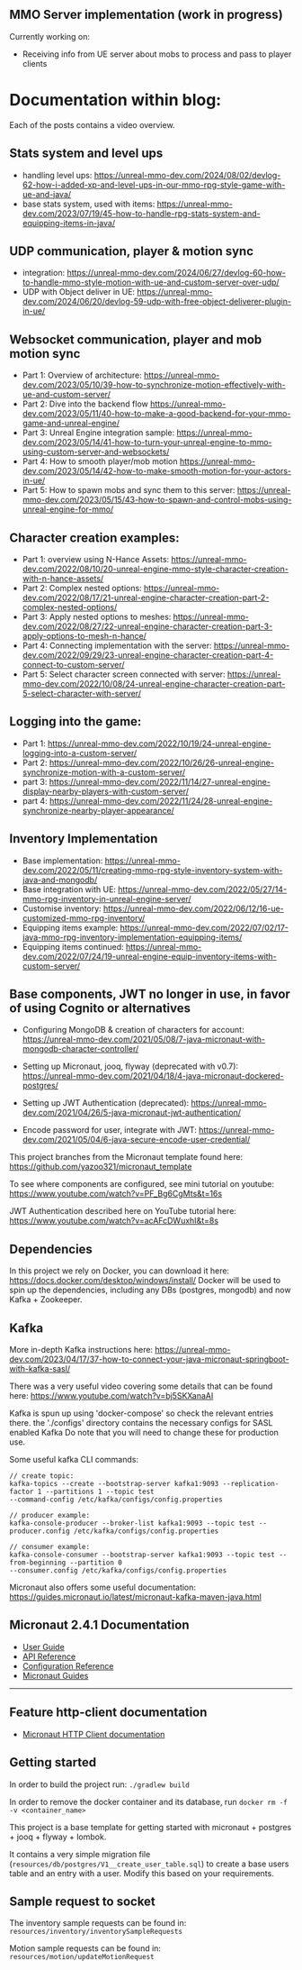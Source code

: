 ## MMO Server implementation (work in progress)

Currently working on:
- Receiving info from UE server about mobs to process and pass to player clients

# Documentation within blog:
Each of the posts contains a video overview.

## Stats system and level ups
- handling level ups: https://unreal-mmo-dev.com/2024/08/02/devlog-62-how-i-added-xp-and-level-ups-in-our-mmo-rpg-style-game-with-ue-and-java/
- base stats system, used with items: https://unreal-mmo-dev.com/2023/07/19/45-how-to-handle-rpg-stats-system-and-equipping-items-in-java/

## UDP communication, player & motion sync
- integration: https://unreal-mmo-dev.com/2024/06/27/devlog-60-how-to-handle-mmo-style-motion-with-ue-and-custom-server-over-udp/
- UDP with Object deliver in UE: https://unreal-mmo-dev.com/2024/06/20/devlog-59-udp-with-free-object-deliverer-plugin-in-ue/


## Websocket communication, player and mob motion sync
- Part 1: Overview of architecture: https://unreal-mmo-dev.com/2023/05/10/39-how-to-synchronize-motion-effectively-with-ue-and-custom-server/
- Part 2: Dive into the backend flow https://unreal-mmo-dev.com/2023/05/11/40-how-to-make-a-good-backend-for-your-mmo-game-and-unreal-engine/
- Part 3: Unreal Engine integration sample: https://unreal-mmo-dev.com/2023/05/14/41-how-to-turn-your-unreal-engine-to-mmo-using-custom-server-and-websockets/
- Part 4: How to smooth player/mob motion https://unreal-mmo-dev.com/2023/05/14/42-how-to-make-smooth-motion-for-your-actors-in-ue/
- Part 5: How to spawn mobs and sync them to this server: https://unreal-mmo-dev.com/2023/05/15/43-how-to-spawn-and-control-mobs-using-unreal-engine-for-mmo/

## Character creation examples:
- Part 1: overview using N-Hance Assets: https://unreal-mmo-dev.com/2022/08/10/20-unreal-engine-mmo-style-character-creation-with-n-hance-assets/
- Part 2: Complex nested options: https://unreal-mmo-dev.com/2022/08/17/21-unreal-engine-character-creation-part-2-complex-nested-options/
- Part 3: Apply nested options to meshes: https://unreal-mmo-dev.com/2022/08/27/22-unreal-engine-character-creation-part-3-apply-options-to-mesh-n-hance/
- Part 4: Connecting implementation with the server: https://unreal-mmo-dev.com/2022/09/29/23-unreal-engine-character-creation-part-4-connect-to-custom-server/
- Part 5: Select character screen connected with server: https://unreal-mmo-dev.com/2022/10/08/24-unreal-engine-character-creation-part-5-select-character-with-server/

## Logging into the game:
- Part 1: https://unreal-mmo-dev.com/2022/10/19/24-unreal-engine-logging-into-a-custom-server/
- Part 2: https://unreal-mmo-dev.com/2022/10/26/26-unreal-engine-synchronize-motion-with-a-custom-server/
- part 3: https://unreal-mmo-dev.com/2022/11/14/27-unreal-engine-display-nearby-players-with-custom-server/
- part 4: https://unreal-mmo-dev.com/2022/11/24/28-unreal-engine-synchronize-nearby-player-appearance/

## Inventory Implementation
- Base implementation: https://unreal-mmo-dev.com/2022/05/11/creating-mmo-rpg-style-inventory-system-with-java-and-mongodb/
- Base integration with UE: https://unreal-mmo-dev.com/2022/05/27/14-mmo-rpg-inventory-in-unreal-engine-server/
- Customise inventory: https://unreal-mmo-dev.com/2022/06/12/16-ue-customized-mmo-rpg-inventory/
- Equipping items example: https://unreal-mmo-dev.com/2022/07/02/17-java-mmo-rpg-inventory-implementation-equipping-items/
- Equipping items continued: https://unreal-mmo-dev.com/2022/07/24/19-unreal-engine-equip-inventory-items-with-custom-server/

## Base components, JWT no longer in use, in favor of using Cognito or alternatives
- Configuring MongoDB & creation of characters for account: https://unreal-mmo-dev.com/2021/05/08/7-java-micronaut-with-mongodb-character-controller/

- Setting up Micronaut, jooq, flyway (deprecated with v0.7):
https://unreal-mmo-dev.com/2021/04/18/4-java-micronaut-dockered-postgres/

- Setting up JWT Authentication (deprecated):
https://unreal-mmo-dev.com/2021/04/26/5-java-micronaut-jwt-authentication/

- Encode password for user, integrate with JWT: https://unreal-mmo-dev.com/2021/05/04/6-java-secure-encode-user-credential/

This project branches from the Micronaut template found here:
https://github.com/yazoo321/micronaut_template

To see where components are configured, see mini tutorial on youtube:
https://www.youtube.com/watch?v=PF_Bg6CgMts&t=16s

JWT Authentication described here on YouTube tutorial here:
https://www.youtube.com/watch?v=acAFcDWuxhI&t=8s

## Dependencies
In this project we rely on Docker, you can download it here:
https://docs.docker.com/desktop/windows/install/
Docker will be used to spin up the dependencies, including any DBs (postgres, mongodb) and
now Kafka + Zookeeper.

## Kafka
More in-depth Kafka instructions here:
https://unreal-mmo-dev.com/2023/04/17/37-how-to-connect-your-java-micronaut-springboot-with-kafka-sasl/

There was a very useful video covering some details that can be found here:
https://www.youtube.com/watch?v=bj5SKXanaAI

Kafka is spun up using 'docker-compose' so check the relevant entries there.
the './configs' directory contains the necessary configs for SASL enabled Kafka
Do note that you will need to change these for production use.

Some useful kafka CLI commands:
```aidl
// create topic:
kafka-topics --create --bootstrap-server kafka1:9093 --replication-factor 1 --partitions 1 --topic test
--command-config /etc/kafka/configs/config.properties

// producer example:
kafka-console-producer --broker-list kafka1:9093 --topic test --producer.config /etc/kafka/configs/config.properties

// consumer example:
kafka-console-consumer --bootstrap-server kafka1:9093 --topic test --from-beginning --partition 0
--consumer.config /etc/kafka/configs/config.properties
```
Micronaut also offers some useful documentation: https://guides.micronaut.io/latest/micronaut-kafka-maven-java.html


## Micronaut 2.4.1 Documentation

- [User Guide](https://docs.micronaut.io/2.4.1/guide/index.html)
- [API Reference](https://docs.micronaut.io/2.4.1/api/index.html)
- [Configuration Reference](https://docs.micronaut.io/2.4.1/guide/configurationreference.html)
- [Micronaut Guides](https://guides.micronaut.io/index.html)
---

## Feature http-client documentation

- [Micronaut HTTP Client documentation](https://docs.micronaut.io/latest/guide/index.html#httpClient)

## Getting started

In order to build the project run:
`./gradlew build`



In order to remove the docker container and its database, run
`docker rm -f -v <container_name>`

This project is a base template for getting started with
micronaut + postgres + jooq + flyway + lombok.

It contains a very simple migration file (`resources/db/postgres/V1__create_user_table.sql`)
to create a base users table and
an entry with a user. Modify this based on your requirements.

## Sample request to socket

The inventory sample requests can be found in: `resources/inventory/inventorySampleRequests`

Motion sample requests can be found in: `resources/motion/updateMotionRequest`
